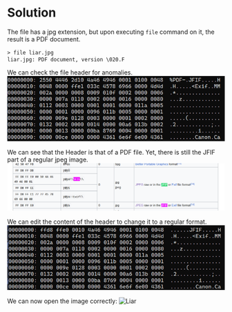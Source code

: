 # Solution
The file has a jpg extension, but upon executing `file` command on it, the result is a PDF document.
```
> file liar.jpg
liar.jpg: PDF document, version \020.F
```
We can check the file header for anomalies.
![APDF Header in JPG Image](attachments/image-3.png)

We can see that the Header is that of a PDF file. Yet, there is still the JFIF part of a regular jpeg image.
![JFIF Header](attachments/image.png)

We can edit the content of the header to change it to a regular format.
![Fixed Header](attachments/image-2.png)

We can now open the image correctly:
![Liar](liar-1.jpg)
